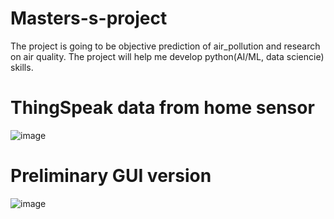# Masters-s-project

The project is going to be objective prediction of air_pollution and research on air quality.
The project will help me develop python(AI/ML, data sciencie) skills.

# ThingSpeak data from home sensor
![image](https://user-images.githubusercontent.com/81580465/153488666-71f800fe-e6f7-47b1-a6a0-83c46aafccc6.png)

# Preliminary GUI version
![image](https://user-images.githubusercontent.com/81580465/154365554-16713eb8-c235-480a-86c2-f23aba7a240d.png)






